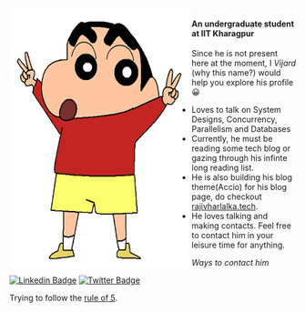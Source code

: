 <img align="left" alt="GIF" src="https://github.com/rajivharlalka/rajivharlalka/blob/master/assets/shinchan.png" width="320" height="460" />

#### An undergraduate student at IIT Kharagpur

Since he is not present here at the moment, I *Vijard* (why this name?) would help you explore his profile 😀

- Loves to talk on System Designs, Concurrency, Parallelism and Databases
- Currently, he must be reading some tech blog or gazing through his infinte long reading list.
- He is also building his blog theme(Accio) for his blog page, do checkout [rajivharlalka.tech](https://rajivharlalka.tech).
- He loves talking and making contacts. Feel free to contact him in your leisure time for anything.

_Ways to contact him_

[![Linkedin Badge](https://img.shields.io/badge/-LinkedIn-0e76a8?style=flat-square&logo=Linkedin&logoColor=white)](https://linkedin.com/in/rajivharlalka)  [![Twitter Badge](https://img.shields.io/badge/-Twitter-00acee?style=flat-square&logo=Twitter&logoColor=white)](https://twitter.com/rajivharlalka09)

Trying to follow the [rule of 5](https://fs.blog/five-percent-better/).
